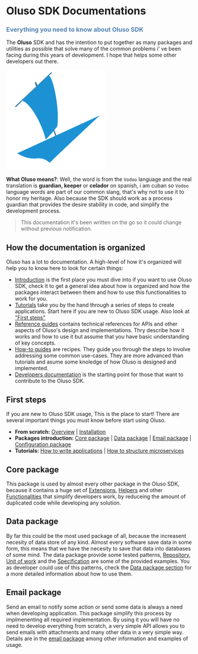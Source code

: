 # Oluso SDK Documentations
<h3 style="color:#5283b5">Everything you need to know about Oluso SDK</h3>

The **Oluso** SDK and has the intention to put together as many packages and utilities as possible that solve many of the common problems i' ve been facing during this years of development. I hope that helps some other developers out there.

![Oluso SDK](./images/logo.png)

**What Oluso means?**: Well, the word is from the `Vodoo` language and the real translation is **guardian, keeper** or **celador** on spanish, i am cuban so `Vodoo` language words are part of our common slang, that's why not to use it to honor my heritage. Also because the SDK should work as a process guardian that provides the desire stability in code, and simplify the development process.

> This documentation it's been written on the go so it could change without previous notification.

## How the documentation is organized

Oluso has a lot to documentation. A high-level of how it's organized will help you to know here to look for certain things:

* [Introduction](./intro.md) is the first place you must dive into if you want to use Oluso SDK, check it to get a general idea about how is organized and how the packages interact between them and how to use this functionalities to work for you.
* [Tutorials](./tutorial/index.md) take you by the hand through a series of steps to create applications. Start here if you are new to Oluso SDK usage. Also look at ["First steps"](#first-steps)
* [Reference guides](./developers/reference-guides.md) contains technical references for APIs and other aspects of Oluso's design and implementations. Thry describe how it works and how to use it but assume that you have basic understanding of key concepts.
* [How-to guides](./how-to/index.md) are recipes. They guide you through the steps to involve addressing some common use-cases. They are more advanced than tutorials and asume some knoledge of how Oluso is designed and implemented.
* [Developers documentation](./developers/index.md) is the starting point for those that want to contribute to the Oluso SDK.

## First steps

If you are new to Oluso SDK usage, This is the place to start! There are several important things you must know before start using Oluso.

* **From scratch:** [Overview](./intro.md#from-scratch) | [Installation](./intro.md#installation)
* **Packages introduction:** [Core package](./developers/core/index.md) | [Data package](./developers/data/index.md) | [Email package](./developers/email/index.md) | [Configuration package](./developers/configuration/index.md)
* **Tutorials:** [How to write applications](./tutorial/application-development.md) | [How to structure microservices](./tutorial/microservices.md)

## Core package

This package is used by almost every other package in the Oluso SDK, because it contains a huge set of [Extensions](./developers/core/reference.md#extensions), [Helpers](./developers/core/reference.md#helpers) and other [Functionalities](./developers/core/reference.md) that simplify developers work, by reduceing the amount of duplicated code while developing any solution.

## Data package

By far this could be the most used package of all, because the increasent necesity of data store of any kind. Almost every software save data in some form, this means that we have the necesity to save that data into databases of some mind. The data package provide some tested patterns, [Repository](https://wikipedia.org/wiki/repository_pattern_software), [Unit of work](https://wikipedia.org/wiki/unit_of_work_pattern_software) and the [Specification](https://wikipedia.org/wiki/specification_pattern_software) are some of the provided examples. You as developer could use of this patterns, check the [Data package section](./developers/data/index.md) for a more detailed information about how to use them.

## Email package

Send an email to notify some action or send some data is always a need when developing application. This package simplify this process by implmenenting all required implementation. By using it you will have no need to develop everything from scratch, a very simple API allows you to send emails with attachments and many other data in a very simple way. Details are in the [email package](./developers/email/index.md) among other information and examples of usage.